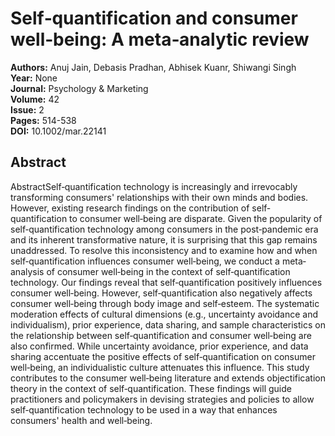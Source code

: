 # Self‐quantification and consumer well‐being: A meta‐analytic review

**Authors:** Anuj Jain, Debasis Pradhan, Abhisek Kuanr, Shiwangi Singh  
**Year:** None  
**Journal:** Psychology & Marketing  
**Volume:** 42  
**Issue:** 2  
**Pages:** 514-538  
**DOI:** 10.1002/mar.22141  

## Abstract
AbstractSelf‐quantification technology is increasingly and irrevocably transforming consumers' relationships with their own minds and bodies. However, existing research findings on the contribution of self‐quantification to consumer well‐being are disparate. Given the popularity of self‐quantification technology among consumers in the post‐pandemic era and its inherent transformative nature, it is surprising that this gap remains unaddressed. To resolve this inconsistency and to examine how and when self‐quantification influences consumer well‐being, we conduct a meta‐analysis of consumer well‐being in the context of self‐quantification technology. Our findings reveal that self‐quantification positively influences consumer well‐being. However, self‐quantification also negatively affects consumer well‐being through body image and self‐esteem. The systematic moderation effects of cultural dimensions (e.g., uncertainty avoidance and individualism), prior experience, data sharing, and sample characteristics on the relationship between self‐quantification and consumer well‐being are also confirmed. While uncertainty avoidance, prior experience, and data sharing accentuate the positive effects of self‐quantification on consumer well‐being, an individualistic culture attenuates this influence. This study contributes to the consumer well‐being literature and extends objectification theory in the context of self‐quantification. These findings will guide practitioners and policymakers in devising strategies and policies to allow self‐quantification technology to be used in a way that enhances consumers' health and well‐being.


